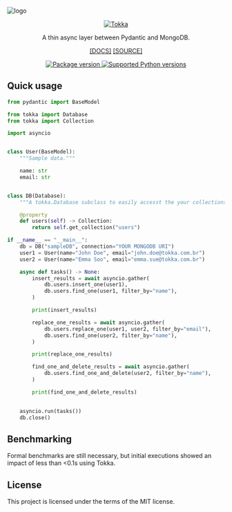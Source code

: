 ![logo](https://github.com/ericmiguel/tokka/assets/12076399/09366629-fdb6-46b3-9a3b-6d3c20b8a727)


<p align="center">
  <a href="https://github.com/ericmiguel/tokka"><img src="https://github.com/ericmiguel/tokka/assets/12076399/09366629-fdb6-46b3-9a3b-6d3c20b8a727" alt="Tokka"></a>
</p>
<p align="center">
    A thin async layer between Pydantic and MongoDB.
</p>
<p align="center">
    <span><a href="https://ericmiguel.github.io/tokka/" target="_blank">[DOCS]</a></span>
    <span><a href="https://github.com/ericmiguel/tokka" target="_blank">[SOURCE]</a></span>
</p>
<p align="center">
<a href="https://pypi.org/project/tokka" target="_blank">
    <img src="https://img.shields.io/pypi/v/tokka?color=%2334D058&label=pypi%20package" alt="Package version">
</a>
<a href="https://pypi.org/project/tokka" target="_blank">
    <img src="https://img.shields.io/pypi/pyversions/tokka.svg?color=%2334D058" alt="Supported Python versions">
</a>
</p>

## Quick usage

```python
from pydantic import BaseModel

from tokka import Database
from tokka import Collection

import asyncio


class User(BaseModel):
    """Sample data."""

    name: str
    email: str


class DB(Database):
    """A tokka.Database subclass to easily accesst the your collections."""

    @property
    def users(self) -> Collection:
        return self.get_collection("users")

if __name__ == "__main__":
    db = DB("sampleDB", connection="YOUR MONGODB URI")
    user1 = User(name="John Doe", email="john.doe@tokka.com.br")
    user2 = User(name="Emma Soo", email="emma.sue@tokka.com.br")

    async def tasks() -> None:
        insert_results = await asyncio.gather(
            db.users.insert_one(user1),
            db.users.find_one(user1, filter_by="name"),
        )

        print(insert_results)

        replace_one_results = await asyncio.gather(
            db.users.replace_one(user1, user2, filter_by="email"),
            db.users.find_one(user2, filter_by="name"),
        )

        print(replace_one_results)

        find_one_and_delete_results = await asyncio.gather(
            db.users.find_one_and_delete(user2, filter_by="name"),
        )

        print(find_one_and_delete_results)
        

    asyncio.run(tasks())
    db.close()
```

## Benchmarking

Formal benchmarks are still necessary, but initial executions showed an impact of less than <0.1s using Tokka.

## License

This project is licensed under the terms of the MIT license.
